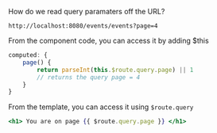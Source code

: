 How do we read query paramaters off the URL?
```
http://localhost:8080/events/events?page=4
```

From the component code, you can access it by adding $this
```js
computed: {
	page() {
		return parseInt(this.$route.query.page) || 1
		// returns the query page = 4
	}
}
```

From the template, you can access it using `$route.query`
```jsx
<h1> You are on page {{ $route.query.page }} </h1>
```
